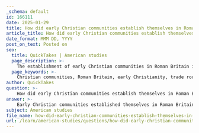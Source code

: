 ```yaml
---
_schema: default
id: 166111
date: 2025-01-29
title: How did early Christian communities establish themselves in Roman Britain?
article_title: How did early Christian communities establish themselves in Roman Britain?
date_format: MMM DD, YYYY
post_on_text: Posted on
seo:
  title: QuickTakes | American studies
  page_description: >-
    The establishment of early Christian communities in Roman Britain involved trade, missionary efforts, and the transformation of cultural and religious practices following Roman withdrawal, leading to a blend of Roman, Celtic, and Anglo-Saxon influences.
  page_keywords: >-
    Christian communities, Roman Britain, early Christianity, trade routes, missionary activities, monasticism, St. Patrick, St. Columba, cultural transformation, Anglo-Saxons, Roman influence, pagan beliefs, early Middle Ages
author: QuickTakes
question: >-
    How did early Christian communities establish themselves in Roman Britain?
answer: >-
    Early Christian communities established themselves in Roman Britain through a gradual process influenced by various factors, including trade, missionary activities, and the socio-political landscape following the Roman withdrawal in the early 5th century.\n\n1. **Initial Spread of Christianity**: By the early 3rd century, Christianity began to spread in Britain, likely facilitated by trade routes and interactions within the Roman Empire. Early Christian authors such as Tertullian and Origen mentioned the existence of Christian communities in Britain, although they did not visit the region themselves. Their references suggest that information about these communities may have been relayed by traders and travelers from the broader Roman world.\n\n2. **Role of Monasticism**: The establishment of monastic communities was pivotal in the spread of Christianity. Monasteries became centers of learning, spirituality, and cultural preservation. Notable figures like St. Patrick in Ireland and St. Columba on the Isle of Iona played significant roles in missionary activities, which helped convert local populations and integrate Christian values into British culture. These monastic institutions adhered to communal lifestyles and the Rule of St. Benedict, emphasizing prayer, work, and study.\n\n3. **Cultural and Religious Transition**: The decline of Roman authority in Britain led to significant social and cultural transformations. As Roman troops withdrew, the remnants of Roman civilization persisted, but new societies emerged, blending Celtic traditions with the influences of post-Roman migrations. The rise of Christianity during this period marked a significant shift in religious practices, contributing to the decline of pagan beliefs.\n\n4. **Missionary Efforts**: The Christianization of Britain continued into the early Middle Ages, with figures like St. Augustine of Canterbury playing crucial roles in converting the Anglo-Saxons. These missionary efforts were instrumental in establishing structured Christian communities and integrating Christian practices into the local culture.\n\n5. **Legacy of Roman Influence**: The Roman influence in Britain had already introduced some elements of Christianity, which set the stage for further Christianization. The political dynamics of the time, including the need to address heretical movements and the introduction of Roman liturgical practices, contributed to the establishment of a structured Christian community.\n\nIn summary, the establishment of early Christian communities in Roman Britain was a complex process influenced by trade, monasticism, cultural transitions, and missionary activities, all occurring against the backdrop of the declining Roman influence in the region. This laid the foundation for the subsequent development of medieval Britain, where the interplay of Roman, Celtic, and Anglo-Saxon influences shaped the cultural and political identity of the area.
subject: American studies
file_name: how-did-early-christian-communities-establish-themselves-in-roman-britain.md
url: /learn/american-studies/questions/how-did-early-christian-communities-establish-themselves-in-roman-britain
---
```


&nbsp;